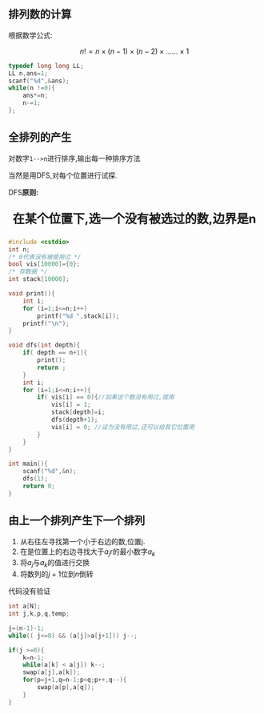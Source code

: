 ## 排列数的计算


根据数学公式:

$$
n!=n \times (n-1) \times (n-2) \times ......\times 1
$$

```c
typedef long long LL;
LL n,ans=1;
scanf("%d",&ans);
while(n !=0){
    ans*=n;
    n-=1;
};
```


## 全排列的产生

对数字`1-->n`进行排序,输出每一种排序方法

当然是用DFS,对每个位置进行试探.

DFS**原则:**

<p style="text-align: center;font-size:24px"><strong>在某个位置下,选一个没有被选过的数,边界是n</strong></p>


```c
#include <cstdio>
int n;
/* 0代表没有被使用过 */
bool vis[10000]={0}; 
/* 存数据 */
int stack[10000];

void print(){
    int i;
    for (i=1;i<=n;i++)
        printf("%d ",stack[i]);
    printf("\n");
}

void dfs(int depth){
    if( depth == n+1){
        print();
        return ;
    }
    int i;
    for (i=1;i<=n;i++){
        if( vis[i] == 0){//如果这个数没有用过,就用
            vis[i] = 1;
            stack[depth]=i;
			dfs(depth+1);
            vis[i] = 0; //设为没有用过,还可以给其它位置用
        }
    }
}

int main(){
    scanf("%d",&n);
    dfs(1);
    return 0;
}
```


## 由上一个排列产生下一个排列

 1. 从右往左寻找第一个小于右边的数,位置j.
 2. 在是位置上的右边寻找大于$a_j$r的最小数字$a_k$
 3. 将$a_j$与$a_k$的值进行交换
 4. 将数列的$j+1$位到$n$倒转

 代码没有验证

```c
int a[N];
int j,k,p,q,temp;

j=(n-1)-1;
while(( j<=0) && (a[j]>a[j+1])) j--;

if(j >=0){
    k=n-1;
    while(a[k] < a[j]) k--;
    swap(a[j],a[k]);
    for(p=j+1,q=n-1;p<q;p++,q--){
        swap(a[p],a[q]);
    }
}


```
